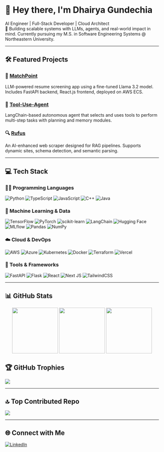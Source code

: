 # 👋 Hey there, I'm Dhairya Gundechia

AI Engineer | Full-Stack Developer | Cloud Architect  
🧠 Building scalable systems with LLMs, agents, and real-world impact in mind.
Currently pursuing my M.S. in Software Engineering Systems @ Northeastern University.

---

## 🛠 Featured Projects

### 🚀 [MatchPoint](https://github.com/Thin-Equation/MatchPoint)
LLM-powered resume screening app using a fine-tuned Llama 3.2 model. Includes FastAPI backend, React.js frontend, deployed on AWS ECS.

### 🤖 [Tool-Use-Agent](https://github.com/Thin-Equation/Tool-Use-Agent)
LangChain-based autonomous agent that selects and uses tools to perform multi-step tasks with planning and memory modules.

### 🔍 [Rufus](https://github.com/Thin-Equation/Rufus)
An AI-enhanced web scraper designed for RAG pipelines. Supports dynamic sites, schema detection, and semantic parsing.

---

## 💻 Tech Stack

### 👨‍💻 Programming Languages
![Python](https://img.shields.io/badge/python-3670A0?style=for-the-badge&logo=python&logoColor=ffdd54)
![TypeScript](https://img.shields.io/badge/typescript-%23007ACC.svg?style=for-the-badge&logo=typescript&logoColor=white)
![JavaScript](https://img.shields.io/badge/javascript-%23323330.svg?style=for-the-badge&logo=javascript&logoColor=%23F7DF1E)
![C++](https://img.shields.io/badge/c++-%2300599C.svg?style=for-the-badge&logo=c%2B%2B&logoColor=white)
![Java](https://img.shields.io/badge/java-%23ED8B00.svg?style=for-the-badge&logo=openjdk&logoColor=white)

### 🧠 Machine Learning & Data
![TensorFlow](https://img.shields.io/badge/TensorFlow-%23FF6F00.svg?style=for-the-badge&logo=TensorFlow&logoColor=white)
![PyTorch](https://img.shields.io/badge/PyTorch-%23EE4C2C.svg?style=for-the-badge&logo=PyTorch&logoColor=white)
![scikit-learn](https://img.shields.io/badge/scikit--learn-%23F7931E.svg?style=for-the-badge&logo=scikit-learn&logoColor=white)
![LangChain](https://img.shields.io/badge/LangChain-000000?style=for-the-badge)
![Hugging Face](https://img.shields.io/badge/huggingface-%23FFD21F.svg?style=for-the-badge&logo=huggingface&logoColor=black)
![MLflow](https://img.shields.io/badge/mlflow-%23d9ead3.svg?style=for-the-badge&logo=numpy&logoColor=blue)
![Pandas](https://img.shields.io/badge/pandas-%23150458.svg?style=for-the-badge&logo=pandas&logoColor=white)
![NumPy](https://img.shields.io/badge/numpy-%23013243.svg?style=for-the-badge&logo=numpy&logoColor=white)

### ☁️ Cloud & DevOps
![AWS](https://img.shields.io/badge/AWS-%23FF9900.svg?style=for-the-badge&logo=amazon-aws&logoColor=white)
![Azure](https://img.shields.io/badge/azure-%230072C6.svg?style=for-the-badge&logo=microsoftazure&logoColor=white)
![Kubernetes](https://img.shields.io/badge/kubernetes-%23326ce5.svg?style=for-the-badge&logo=kubernetes&logoColor=white)
![Docker](https://img.shields.io/badge/docker-%230db7ed.svg?style=for-the-badge&logo=docker&logoColor=white)
![Terraform](https://img.shields.io/badge/terraform-%235835CC.svg?style=for-the-badge&logo=terraform&logoColor=white)
![Vercel](https://img.shields.io/badge/vercel-%23000000.svg?style=for-the-badge&logo=vercel&logoColor=white)

### 🧰 Tools & Frameworks
![FastAPI](https://img.shields.io/badge/FastAPI-005571?style=for-the-badge&logo=fastapi)
![Flask](https://img.shields.io/badge/flask-%23000.svg?style=for-the-badge&logo=flask&logoColor=white)
![React](https://img.shields.io/badge/react-%2320232a.svg?style=for-the-badge&logo=react&logoColor=%2361DAFB)
![Next JS](https://img.shields.io/badge/Next-black?style=for-the-badge&logo=next.js&logoColor=white)
![TailwindCSS](https://img.shields.io/badge/tailwindcss-%2338B2AC.svg?style=for-the-badge&logo=tailwind-css&logoColor=white)

---

## 📊 GitHub Stats
<p align="center">
  <img height="150em" src="https://github-readme-stats.vercel.app/api?username=Thin-Equation&theme=dark&hide_border=true&include_all_commits=false&count_private=false"/>
  <img height="150em" src="https://nirzak-streak-stats.vercel.app/?user=Thin-Equation&theme=dark&hide_border=true"/>
  <img height="150em" src="https://github-readme-stats.vercel.app/api/top-langs/?username=Thin-Equation&theme=dark&hide_border=true&include_all_commits=True&count_private=True&layout=donut-vertical"/>
</p>

## 🏆 GitHub Trophies
![](https://github-profile-trophy.vercel.app/?username=Thin-Equation&theme=shadow_blue&no-frame=true&no-bg=true&margin-w=4)

---

## 🔝 Top Contributed Repo
![](https://github-contributor-stats.vercel.app/api?username=Thin-Equation&limit=5&theme=dark&combine_all_yearly_contributions=true)

---

## 🌐 Connect with Me
[![LinkedIn](https://img.shields.io/badge/LinkedIn-%230077B5.svg?logo=linkedin&logoColor=white)](https://linkedin.com/in/dhairya-gundechia)

